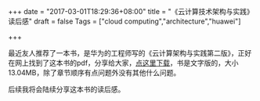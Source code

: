 +++
date = "2017-03-01T18:29:36+08:00"
title = "《云计算技术架构与实践》读后感"
draft = false
Tags = ["cloud computing","architecture","huawei"]

+++

最近友人推荐了一本书，是华为的工程师写的《云计算架构与实践第二版》，正好在网上找到了这本书的pdf，分享给大家，[点这里下载](http://olz1di9xf.bkt.clouddn.com/docs/%E4%BA%91%E8%AE%A1%E7%AE%97%E6%9E%B6%E6%9E%84%E6%8A%80%E6%9C%AF%E4%B8%8E%E5%AE%9E%E8%B7%B5%E7%AC%AC2%E7%89%88.pdf)，书是文字版的，大小13.04MB，除了章节顺序有点问题外没有其他什么问题。

后续我将会陆续分享这本书的读后感。

